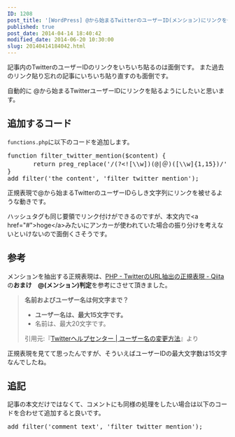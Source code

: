```yaml
---
ID: 1208
post_title: '[WordPress] @から始まるTwitterのユーザーID(メンション)にリンクを付ける方法'
published: true
post_date: 2014-04-14 18:40:42
modified_date: 2014-06-20 10:30:00
slug: 20140414184042.html
---
```

記事内のTwitterのユーザーIDのリンクをいちいち貼るのは面倒です。
また過去のリンク貼り忘れの記事にいちいち貼り直すのも面倒です。

自動的に @から始まるTwitterユーザーIDにリンクを貼るようにしたいと思います。
<!--more-->
<h2>追加するコード</h2>
<code>functions.php</code>に以下のコードを追加します。
<pre class="prettyprint linenums lang-php">function filter_twitter_mention($content) {
       return preg_replace('/(?&lt;![\\w])(@|＠)([\\w]{1,15})/', "&lt;a href=\"http://twitter.com/$2\"&gt;$1$2&lt;/a&gt;", $content);
}
add_filter('the_content', 'filter_twitter_mention');
</pre>
正規表現で@から始まるTwitterのユーザーIDらしき文字列にリンクを被せるような動きです。

ハッシュタグも同じ要領でリンク付けができるのですが、本文内で&lt;a href="#"&gt;hoge&lt;/a&gt;みたいにアンカーが使われていた場合の振り分けを考えないといけないので面倒くさそうです。
<h2>参考</h2>
メンションを抽出する正規表現は、<a href="http://qiita.com/shr_em/items/f9282becc6e431d65e25" target="_blank">PHP - TwitterのURL抽出の正規表現 - Qiita</a>の<b>おまけ　@(メンション)判定</b>を参考にさせて頂きました。
<blockquote><b>名前およびユーザー名は何文字まで？</b>
<ul>
	<li><strong>ユーザー名は、最大15文字です。</strong></li>
	<li>名前は、最大20文字です。</li>
</ul>
<footer>引用元:『<a href="https://support.twitter.com/articles/249172">Twitterヘルプセンター | ユーザー名の変更方法</a>』より</footer></blockquote>
正規表現を見てて思ったんですが、そういえばユーザーIDの最大文字数は15文字なんでしたね。
<h2>追記</h2>
記事の本文だけではなくて、コメントにも同様の処理をしたい場合は以下のコードを合わせて追加すると良いです。
<pre class="prettyprint linenums lang-php">add_filter('comment_text', 'filter_twitter_mention');</pre>